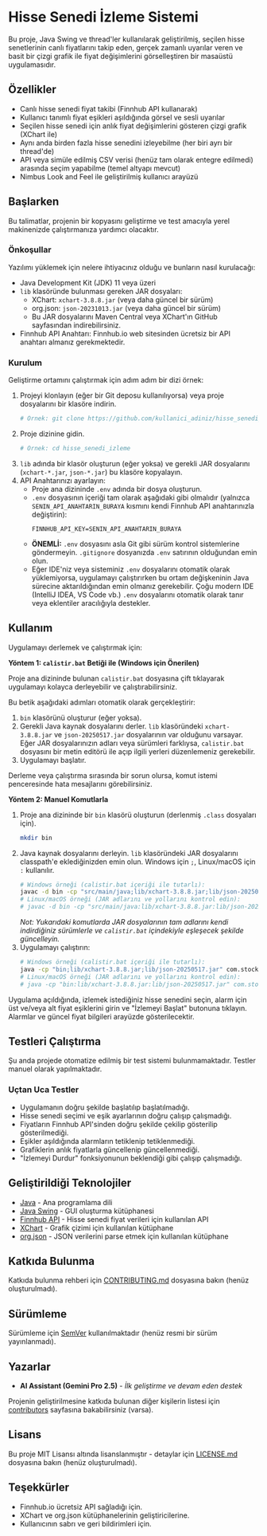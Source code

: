 # Hisse Senedi İzleme Sistemi

Bu proje, Java Swing ve thread'ler kullanılarak geliştirilmiş, seçilen hisse senetlerinin canlı fiyatlarını takip eden, gerçek zamanlı uyarılar veren ve basit bir çizgi grafik ile fiyat değişimlerini görselleştiren bir masaüstü uygulamasıdır.

## Özellikler

-   Canlı hisse senedi fiyat takibi (Finnhub API kullanarak)
-   Kullanıcı tanımlı fiyat eşikleri aşıldığında görsel ve sesli uyarılar
-   Seçilen hisse senedi için anlık fiyat değişimlerini gösteren çizgi grafik (XChart ile)
-   Aynı anda birden fazla hisse senedini izleyebilme (her biri ayrı bir thread'de)
-   API veya simüle edilmiş CSV verisi (henüz tam olarak entegre edilmedi) arasında seçim yapabilme (temel altyapı mevcut)
-   Nimbus Look and Feel ile geliştirilmiş kullanıcı arayüzü

## Başlarken

Bu talimatlar, projenin bir kopyasını geliştirme ve test amacıyla yerel makinenizde çalıştırmanıza yardımcı olacaktır.

### Önkoşullar

Yazılımı yüklemek için nelere ihtiyacınız olduğu ve bunların nasıl kurulacağı:

-   Java Development Kit (JDK) 11 veya üzeri
-   `lib` klasöründe bulunması gereken JAR dosyaları:
    -   XChart: `xchart-3.8.8.jar` (veya daha güncel bir sürüm)
    -   org.json: `json-20231013.jar` (veya daha güncel bir sürüm)
    -   Bu JAR dosyalarını Maven Central veya XChart'ın GitHub sayfasından indirebilirsiniz.
-   Finnhub API Anahtarı: Finnhub.io web sitesinden ücretsiz bir API anahtarı almanız gerekmektedir.

### Kurulum

Geliştirme ortamını çalıştırmak için adım adım bir dizi örnek:

1.  Projeyi klonlayın (eğer bir Git deposu kullanılıyorsa) veya proje dosyalarını bir klasöre indirin.
    ```bash
    # Örnek: git clone https://github.com/kullanici_adiniz/hisse_senedi_izleme.git
    ```
2.  Proje dizinine gidin.
    ```bash
    # Örnek: cd hisse_senedi_izleme
    ```
3.  `lib` adında bir klasör oluşturun (eğer yoksa) ve gerekli JAR dosyalarını (`xchart-*.jar`, `json-*.jar`) bu klasöre kopyalayın.
4.  API Anahtarınızı ayarlayın:
    -   Proje ana dizininde `.env` adında bir dosya oluşturun.
    -   `.env` dosyasının içeriği tam olarak aşağıdaki gibi olmalıdır (yalnızca `SENIN_API_ANAHTARIN_BURAYA` kısmını kendi Finnhub API anahtarınızla değiştirin):
        ```env
        FINNHUB_API_KEY=SENIN_API_ANAHTARIN_BURAYA
        ```
    -   **ÖNEMLİ:** `.env` dosyasını asla Git gibi sürüm kontrol sistemlerine göndermeyin. `.gitignore` dosyanızda `.env` satırının olduğundan emin olun.
    -   Eğer IDE'niz veya sisteminiz `.env` dosyalarını otomatik olarak yüklemiyorsa, uygulamayı çalıştırırken bu ortam değişkeninin Java sürecine aktarıldığından emin olmanız gerekebilir. Çoğu modern IDE (IntelliJ IDEA, VS Code vb.) `.env` dosyalarını otomatik olarak tanır veya eklentiler aracılığıyla destekler.

## Kullanım

Uygulamayı derlemek ve çalıştırmak için:

**Yöntem 1: `calistir.bat` Betiği ile (Windows için Önerilen)**

Proje ana dizininde bulunan `calistir.bat` dosyasına çift tıklayarak uygulamayı kolayca derleyebilir ve çalıştırabilirsiniz.

Bu betik aşağıdaki adımları otomatik olarak gerçekleştirir:
1.  `bin` klasörünü oluşturur (eğer yoksa).
2.  Gerekli Java kaynak dosyalarını derler. `lib` klasöründeki `xchart-3.8.8.jar` ve `json-20250517.jar` dosyalarının var olduğunu varsayar. Eğer JAR dosyalarınızın adları veya sürümleri farklıysa, `calistir.bat` dosyasını bir metin editörü ile açıp ilgili yerleri düzenlemeniz gerekebilir.
3.  Uygulamayı başlatır.

Derleme veya çalıştırma sırasında bir sorun olursa, komut istemi penceresinde hata mesajlarını görebilirsiniz.

**Yöntem 2: Manuel Komutlarla**

1.  Proje ana dizininde bir `bin` klasörü oluşturun (derlenmiş `.class` dosyaları için).
    ```bash
    mkdir bin
    ```
2.  Java kaynak dosyalarını derleyin. `lib` klasöründeki JAR dosyalarını classpath'e eklediğinizden emin olun. Windows için `;`, Linux/macOS için `:` kullanılır.
    ```bash
    # Windows örneği (calistir.bat içeriği ile tutarlı):
    javac -d bin -cp "src/main/java;lib/xchart-3.8.8.jar;lib/json-20250517.jar" src/main/java/com/stockmonitor/*.java src/main/java/com/stockmonitor/listeners/*.java
    # Linux/macOS örneği (JAR adlarını ve yollarını kontrol edin):
    # javac -d bin -cp "src/main/java:lib/xchart-3.8.8.jar:lib/json-20250517.jar" src/main/java/com/stockmonitor/*.java src/main/java/com/stockmonitor/listeners/*.java
    ```
    *Not: Yukarıdaki komutlarda JAR dosyalarının tam adlarını kendi indirdiğiniz sürümlerle ve `calistir.bat` içindekiyle eşleşecek şekilde güncelleyin.*
3.  Uygulamayı çalıştırın:
    ```bash
    # Windows örneği (calistir.bat içeriği ile tutarlı):
    java -cp "bin;lib/xchart-3.8.8.jar;lib/json-20250517.jar" com.stockmonitor.StockMonitorApp
    # Linux/macOS örneği (JAR adlarını ve yollarını kontrol edin):
    # java -cp "bin:lib/xchart-3.8.8.jar:lib/json-20250517.jar" com.stockmonitor.StockMonitorApp
    ```

Uygulama açıldığında, izlemek istediğiniz hisse senedini seçin, alarm için üst ve/veya alt fiyat eşiklerini girin ve "İzlemeyi Başlat" butonuna tıklayın. Alarmlar ve güncel fiyat bilgileri arayüzde gösterilecektir.

## Testleri Çalıştırma

Şu anda projede otomatize edilmiş bir test sistemi bulunmamaktadır. Testler manuel olarak yapılmaktadır.

### Uçtan Uca Testler

- Uygulamanın doğru şekilde başlatılıp başlatılmadığı.
- Hisse senedi seçimi ve eşik ayarlarının doğru çalışıp çalışmadığı.
- Fiyatların Finnhub API'sinden doğru şekilde çekilip gösterilip gösterilmediği.
- Eşikler aşıldığında alarmların tetiklenip tetiklenmediği.
- Grafiklerin anlık fiyatlarla güncellenip güncellenmediği.
- "İzlemeyi Durdur" fonksiyonunun beklendiği gibi çalışıp çalışmadığı.

## Geliştirildiği Teknolojiler

*   [Java](https://www.oracle.com/java/) - Ana programlama dili
*   [Java Swing](https://docs.oracle.com/javase/tutorial/uiswing/) - GUI oluşturma kütüphanesi
*   [Finnhub API](https://finnhub.io/) - Hisse senedi fiyat verileri için kullanılan API
*   [XChart](https://knowm.org/open-source/xchart/) - Grafik çizimi için kullanılan kütüphane
*   [org.json](https://github.com/stleary/JSON-java) - JSON verilerini parse etmek için kullanılan kütüphane

## Katkıda Bulunma

Katkıda bulunma rehberi için [CONTRIBUTING.md](CONTRIBUTING.md) dosyasına bakın (henüz oluşturulmadı).

## Sürümleme

Sürümleme için [SemVer](http://semver.org/) kullanılmaktadır (henüz resmi bir sürüm yayınlanmadı).

## Yazarlar

*   **AI Assistant (Gemini Pro 2.5)** - *İlk geliştirme ve devam eden destek*

Projenin geliştirilmesine katkıda bulunan diğer kişilerin listesi için [contributors](https://github.com/your_username/your_project_name/contributors) sayfasına bakabilirsiniz (varsa).

## Lisans

Bu proje MIT Lisansı altında lisanslanmıştır - detaylar için [LICENSE.md](LICENSE.md) dosyasına bakın (henüz oluşturulmadı).

## Teşekkürler

*   Finnhub.io ücretsiz API sağladığı için.
*   XChart ve org.json kütüphanelerinin geliştiricilerine.
*   Kullanıcının sabrı ve geri bildirimleri için. 